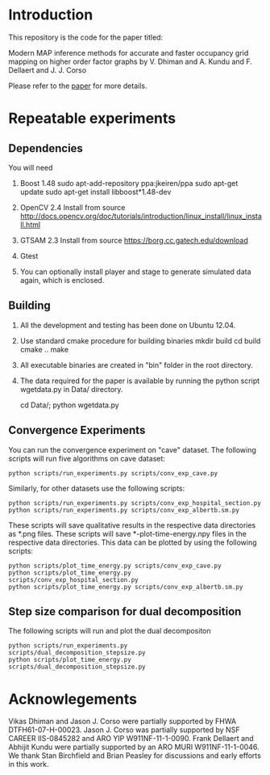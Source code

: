 
Introduction
============

This repository is the code for the paper titled:

  Modern MAP inference methods for accurate and faster occupancy grid mapping on higher order factor graphs 
  by V. Dhiman and A. Kundu and F. Dellaert and J. J. Corso 

Please refer to the
[paper](http://vikasdhiman.info/images/modern_map.pdf) for more
details.


Repeatable experiments
======================

Dependencies
------------
You will need

1. Boost 1.48
	sudo apt-add-repository ppa:jkeiren/ppa
	sudo apt-get update
	sudo apt-get install libboost*1.48-dev

2. OpenCV 2.4 
	Install from source http://docs.opencv.org/doc/tutorials/introduction/linux_install/linux_install.html

3. GTSAM 2.3
	Install from source https://borg.cc.gatech.edu/download

4. Gtest

5. You can optionally install player and stage to generate simulated data
again, which is enclosed.


Building
--------
1. All the development and testing has been done on Ubuntu 12.04. 

2. Use standard cmake procedure for building binaries
	mkdir build
	cd build
	cmake ..
	make

3. All executable binaries are created in "bin" folder in the root directory.

4. The data required for the paper is available by running the python script
   wgetdata.py in Data/ directory.

    cd Data/; python wgetdata.py


Convergence Experiments
-----------------------

You can run the convergence experiment on "cave" dataset. The following
scripts will run five algorithms on cave dataset:

	python scripts/run_experiments.py scripts/conv_exp_cave.py

Similarly, for other datasets use the following scripts:

	python scripts/run_experiments.py scripts/conv_exp_hospital_section.py
	python scripts/run_experiments.py scripts/conv_exp_albertb.sm.py


These scripts will save qualitative results in the respective data
directories as *.png files.
These scripts will save *-plot-time-energy.npy files in the respective data
directories. This data can be plotted by using the following scripts:

	python scripts/plot_time_energy.py scripts/conv_exp_cave.py
	python scripts/plot_time_energy.py scripts/conv_exp_hospital_section.py
	python scripts/plot_time_energy.py scripts/conv_exp_albertb.sm.py

Step size comparison for dual decomposition
-------------------------------------------

The following scripts will run and plot the dual decompositon

	python scripts/run_experiments.py scripts/dual_decomposition_stepsize.py
	python scripts/plot_time_energy.py scripts/dual_decomposition_stepsize.py


Acknowlegements
======================


Vikas Dhiman and Jason J. Corso were partially supported by FHWA
DTFH61-07-H-00023. Jason J. Corso was partially supported by NSF
CAREER IIS-0845282 and ARO YIP W911NF-11-1-0090. Frank Dellaert
and Abhijit Kundu were partially supported by an ARO MURI W911NF-11-1-0046. We
thank Stan Birchfield and Brian Peasley for discussions and early efforts in
this work.

